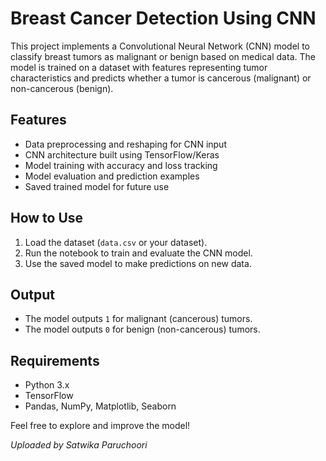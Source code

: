 # Breast Cancer Detection Using CNN

This project implements a Convolutional Neural Network (CNN) model to classify breast tumors as malignant or benign based on medical data. The model is trained on a dataset with features representing tumor characteristics and predicts whether a tumor is cancerous (malignant) or non-cancerous (benign).
## Features
- Data preprocessing and reshaping for CNN input
- CNN architecture built using TensorFlow/Keras
- Model training with accuracy and loss tracking
- Model evaluation and prediction examples
- Saved trained model for future use
## How to Use
1. Load the dataset (`data.csv` or your dataset).
2. Run the notebook to train and evaluate the CNN model.
3. Use the saved model to make predictions on new data.
## Output
- The model outputs `1` for malignant (cancerous) tumors.
- The model outputs `0` for benign (non-cancerous) tumors.
## Requirements
- Python 3.x
- TensorFlow
- Pandas, NumPy, Matplotlib, Seaborn

Feel free to explore and improve the model! 

*Uploaded by Satwika Paruchoori*

